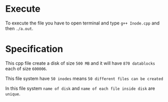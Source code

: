 # Execute

To execute the file you have to open terminal and type `g++ Inode.cpp` and then `./a.out`.

# Specification

This cpp file create a disk of size `500 MB` and it will have `870 datablocks` each of size `600006`.

This file system have `50 inodes` means `50 different files can be created`

In this file system `name of disk` and `name of each file inside disk` are `unique`.
